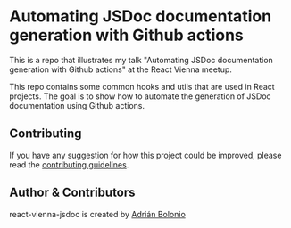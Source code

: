 <!-- @format -->

# Automating JSDoc documentation generation with Github actions

This is a repo that illustrates my talk "Automating JSDoc documentation generation with Github actions" at the React Vienna meetup.

This repo contains some common hooks and utils that are used in React projects. The goal is to show how to automate the generation of JSDoc documentation using Github actions.

## Contributing

If you have any suggestion for how this project could be improved, please read the [contributing guidelines](https://github.com/bolonio/react-vienna-jsdoc/blob/main/CONTRIBUTING.md).

## Author & Contributors

react-vienna-jsdoc is created by [Adrián Bolonio](https://www.adrianbolonio.com)
